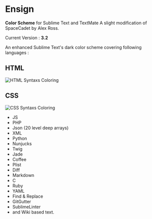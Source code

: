 # Ensign

**Color Scheme** for Sublime Text and TextMate 
A slight modification of SpaceCadet by Alex Ross.

Current Version : **3.2**

An enhanced Sublime Text's dark color scheme covering following languages :

## HTML

![HTML Syntaxs Coloring](http://www.kelasabil.com/kaf/img/screenshots/ensign-html.png "HTML Syntaxs Coloring")

## CSS

![CSS Syntaxs Coloring](http://www.kelasabil.com/kaf/img/screenshots/ensign-css.png "CSS Syntaxs Coloring")

+ JS
+ PHP
+ Json (20 level deep arrays)
+ XML
+ Python
+ Nunjucks
+ Twig
+ Jade
+ Coffee
+ Plist
+ Diff
+ Markdown
+ C
+ Ruby
+ YAML
+ Find &amp; Replace
+ GitGutter
+ SublimeLinter
+ and Wiki based text.


